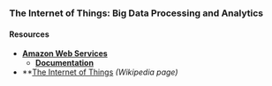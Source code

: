 ### The Internet of Things: Big Data Processing and Analytics

#### Resources

- **<a href="https://aws.amazon.com/">Amazon Web Services</a>**
    - **<a href="https://aws.amazon.com/documentation/">Documentation</a>**
- **<a href="https://en.wikipedia.org/wiki/Internet_of_things">The Internet of Things</a> _(Wikipedia page)_





